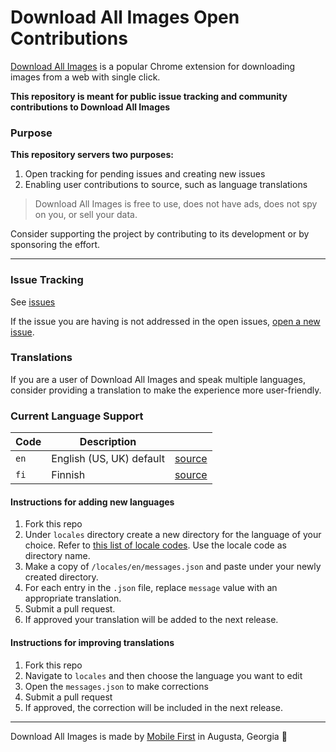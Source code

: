 # Download All Images Open Contributions

[Download All Images](https://download-all-images.mobilefirst.me/) is a popular Chrome extension for 
downloading images from a web with single click. 

**This repository is meant for public issue tracking and community contributions to Download All Images**

### Purpose

**This repository servers two purposes:**

1. Open tracking for pending issues and creating new issues
2. Enabling user contributions to source, such as language translations

> Download All Images is free to use, does not have ads, does not spy on you, or sell your data.

Consider supporting the project by contributing to its development or by sponsoring the effort.

* * *

### Issue Tracking

See [issues](https://github.com/MobileFirstLLC/dai-contrib/issues)

If the issue you are having is not addressed in the open issues, [open a new issue](https://github.com/MobileFirstLLC/dai-contrib/issues/new/choose).

### Translations

If you are a user of Download All Images and speak multiple languages, consider providing a 
translation to make the experience more user-friendly.

### Current Language Support

| Code | Description | |
| --- | --- | --- | 
| `en` | English (US, UK) default | [source](/locales/en/messages.json) |
| `fi` | Finnish | [source](/locales/fi/messages.json) |

#### Instructions for adding new languages

1. Fork this repo
2. Under `locales` directory create a new directory for the language of your choice. 
   Refer to [this list  of locale codes](https://developer.chrome.com/webstore/i18n#localeTable). 
   Use the locale code as directory name.
3. Make a copy of `/locales/en/messages.json` and paste under your newly created directory.
4. For each entry in the `.json` file, replace `message` value with an appropriate translation.
5. Submit a pull request.
6. If approved your translation will be added to the next release.   

#### Instructions for improving translations

1. Fork this repo
2. Navigate to `locales` and then choose the language you want to edit
3. Open the `messages.json` to make corrections
4. Submit a pull request
5. If approved, the correction will be included in the next release.   

* * *

Download All Images is made by [Mobile First](https://mobilefirst.me) in Augusta, Georgia 🍑
